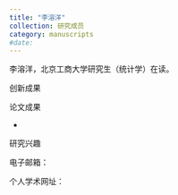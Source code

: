 ```yaml
---
title: "李溶洋"
collection: 研究成员
category: manuscripts
#date: 
---
```

李溶洋，北京工商大学研究生（统计学）在读。

创新成果

论文成果

 -  

研究兴趣

电子邮箱：

个人学术网址：


